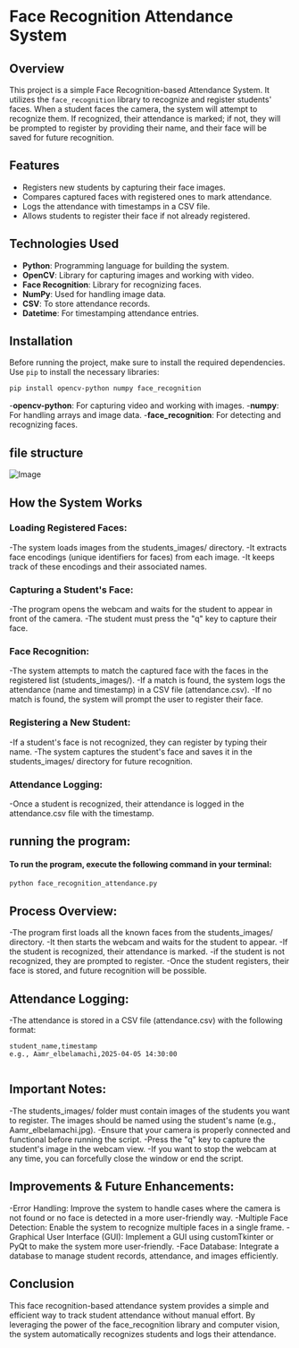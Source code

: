 # Face Recognition Attendance System

## Overview
This project is a simple Face Recognition-based Attendance System. It utilizes the `face_recognition` library to recognize and register students' faces. When a student faces the camera, the system will attempt to recognize them. If recognized, their attendance is marked; if not, they will be prompted to register by providing their name, and their face will be saved for future recognition.

## Features
- Registers new students by capturing their face images.
- Compares captured faces with registered ones to mark attendance.
- Logs the attendance with timestamps in a CSV file.
- Allows students to register their face if not already registered.

## Technologies Used
- **Python**: Programming language for building the system.
- **OpenCV**: Library for capturing images and working with video.
- **Face Recognition**: Library for recognizing faces.
- **NumPy**: Used for handling image data.
- **CSV**: To store attendance records.
- **Datetime**: For timestamping attendance entries.

## Installation
Before running the project, make sure to install the required dependencies. Use `pip` to install the necessary libraries:

```bash
pip install opencv-python numpy face_recognition
```
-**opencv-python**: For capturing video and working with images.
-**numpy**: For handling arrays and image data.
-**face_recognition**: For detecting and recognizing faces.
## file structure 
![Image](https://github.com/user-attachments/assets/28729e40-24db-4a81-bcf2-1742c9133d1d)


## How the System Works
  ### Loading Registered Faces:
     
 -The system loads images from the students_images/ directory.
 -It extracts face encodings (unique identifiers for faces) from each image.
 -It keeps track of these encodings and their associated names.
 ### Capturing a Student's Face:
 -The program opens the webcam and waits for the student to appear in front of the camera.
 -The student must press the "q" key to capture their face.
### Face Recognition:
-The system attempts to match the captured face with the faces in the registered list (students_images/).
-If a match is found, the system logs the attendance (name and timestamp) in a CSV file (attendance.csv).
-If no match is found, the system will prompt the user to register their face.

### Registering a New Student:
-If a student's face is not recognized, they can register by typing their name.
-The system captures the student's face and saves it in the students_images/ directory for future recognition.

### Attendance Logging:
-Once a student is recognized, their attendance is logged in the attendance.csv file with the timestamp.

## running the program:
 #### To run the program, execute the following command in your terminal:
```bash
python face_recognition_attendance.py

```
## Process Overview:
  -The program first loads all the known faces from the students_images/ directory.
  -It then starts the webcam and waits for the student to appear.
  -If the student is recognized, their attendance is marked.
  -if  the student is not recognized, they are prompted to register.
  -Once the student registers, their face is stored, and future recognition will be possible.
## Attendance Logging:
 -The attendance is stored in a CSV file (attendance.csv) with the following format:
 ```
student_name,timestamp
e.g., Aamr_elbelamachi,2025-04-05 14:30:00


```
## Important Notes:
-The students_images/ folder must contain images of the students you want to register. The images should be named using the student's name (e.g., Aamr_elbelamachi.jpg).
-Ensure that your camera is properly connected and functional before running the script.
-Press the "q" key to capture the student's image in the webcam view.
-If you want to stop the webcam at any time, you can forcefully close the window or end the script.

## Improvements & Future Enhancements:
-Error Handling: Improve the system to handle cases where the camera is not found or no face is detected in a more user-friendly way.
-Multiple Face Detection: Enable the system to recognize multiple faces in a single frame.
-Graphical User Interface (GUI): Implement a GUI using customTkinter or PyQt to make the system more user-friendly.
-Face Database: Integrate a database to manage student records, attendance, and images efficiently.

## Conclusion
This face recognition-based attendance system provides a simple and efficient way to track student attendance without manual effort. By leveraging the power of the face_recognition library and computer vision, the system automatically recognizes students and logs their attendance.
 
















